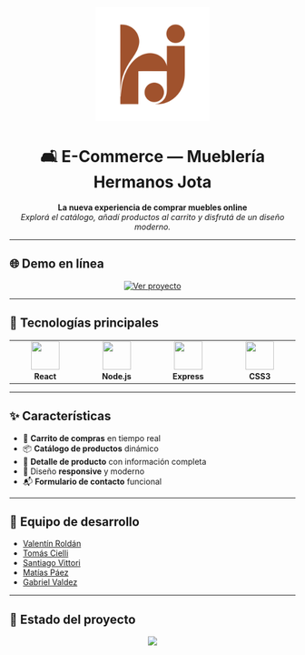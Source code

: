 <div align="center">
  <img src="./backend/public/assets/logo.svg" alt="Mueblería Hermanos Jota" width="200"/>

# 🛋️ E-Commerce — Mueblería Hermanos Jota

**La nueva experiencia de comprar muebles online**  
 _Explorá el catálogo, añadí productos al carrito y disfrutá de un diseño moderno._

</div>

---

## 🌐 Demo en línea

<p align="center">
  <a href="https://TU-LINK-DE-DESPLIEGUE.com" target="_blank">
    <img src="https://img.shields.io/badge/VER%20PROYECTO-ONLINE-blue?style=for-the-badge&logo=vercel" alt="Ver proyecto"/>
  </a>
</p>

---

## 🚀 Tecnologías principales

<div align="center">
<table>
  <tr>
    <td align="center" width="120">
      <img src="https://cdn.jsdelivr.net/gh/devicons/devicon/icons/react/react-original.svg" width="50" height="50"/><br/>
      <b>React</b>
    </td>
    <td align="center" width="120">
      <img src="https://cdn.jsdelivr.net/gh/devicons/devicon/icons/nodejs/nodejs-original.svg" width="50" height="50"/><br/>
      <b>Node.js</b>
    </td>
    <td align="center" width="120">
      <img src="https://cdn.jsdelivr.net/gh/devicons/devicon/icons/express/express-original.svg" width="50" height="50"/><br/>
      <b>Express</b>
    </td>
    <td align="center" width="120">
      <img src="https://cdn.jsdelivr.net/gh/devicons/devicon/icons/css3/css3-original.svg" width="50" height="50"/><br/>
      <b>CSS3</b>
    </td>
  </tr>
</table>
</div>

---

## ✨ Características

- 🛒 **Carrito de compras** en tiempo real
- 📦 **Catálogo de productos** dinámico
- 🔎 **Detalle de producto** con información completa
- 📱 Diseño **responsive** y moderno
- 📬 **Formulario de contacto** funcional

---

## 👥 Equipo de desarrollo

- [Valentín Roldán](https://github.com/roldanValentin-dev)
- [Tomás Cielli](https://github.com/TomasCielli)
- [Santiago Vittori](https://github.com/vittorisantiago)
- [Matías Páez](https://github.com/Matias-Paez)
- [Gabriel Valdez](https://github.com/gv1887)

---

## 📅 Estado del proyecto

<p align="center">
  <img src="https://img.shields.io/badge/STATUS-EN%20DESARROLLO-yellow?style=for-the-badge&logo=github" />
</p>
